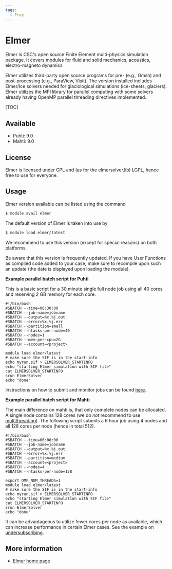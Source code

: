 ```yaml
---
tags:
  - Free
---
```


# Elmer

Elmer is CSC's open source Finite Element multi-physics simulation package.  It covers modules for fluid and solid mechanics,
acoustics, electro-magneto dynamics 

Elmer utilizes third-party open source programs for pre- (e.g., Gmsh) and post-processing (e.g., ParaView, Visit).
The version installed includes Elmer/Ice solvers needed for glaciological simulations (ice-sheets, glaciers).
Elmer utilizes the MPI library for parallel computing with some solvers already having OpenMP parallel threading
directives implemented.

[TOC]

## Available

-  Puhti: 9.0
-  Mahti: 9.0

## License
Elmer is licensed under GPL and (as for the elmersolver.lib) LGPL, hence free to use for everyone.

## Usage

Elmer version available can be listed using the command

```bash
$ module avail elmer
```

The default version of Elmer is taken into use by 

```bash
$ module load elmer/latest
```

We recommend to use this version (except for special reasons) on both platforms. 

Be aware that this version is frequently updated. If you have User Functions as compiled code added to your case, make sure to recompile upon such an update (the date is displayed upon loading the module).

**Example parallel batch script for Puhti**

This is a basic script for a 30 minute single full node job using all 40 cores and reserving 2 GB memory for each core. 

```
#!/bin/bash 
#SBATCH --time=00:30:00
#SBATCH --job-name=jobname
#SBATCH --output=%x.%j.out
#SBATCH --error=%x.%j.err
#SBATCH --partition=small
#SBATCH --ntasks-per-node=40
#SBATCH --nodes=1
#SBATCH --mem-per-cpu=2G
#SBATCH --account=<project>

module load elmer/latest
# make sure the SIF is in the start-info
echo myrun.sif > ELMERSOLVER_STARTINFO
echo "starting Elmer simulation with SIF file"
cat ELMERSOLVER_STARTINFO
srun ElmerSolver
echo "done"
```

Instructions on how to submit and monitor jobs can be found [here](../computing/running/submitting-jobs.md).

**Example parallel batch script for Mahti**

The main difference on mahti is, that only complete nodes can be allocated. A single node contains 128 cores (we do _not_ recommend to use [multithreading](../computing/running/creating-job-scripts-mahti.md#hybrid-batch-jobs-with-simultaneous-multithreading-smt)). The following script submits a 6 hour job using 4 nodes and all 128 cores per node (hence in total 512).

```
#!/bin/bash 
#SBATCH --time=06:00:00
#SBATCH --job-name=jobname
#SBATCH --output=%x.%j.out
#SBATCH --error=%x.%j.err
#SBATCH --partition=medium
#SBATCH --account=<project>
#SBATCH --nodes=4
#SBATCH --ntasks-per-node=128

export OMP_NUM_THREADS=1
module load elmer/latest
# make sure the SIF is in the start-info
echo myrun.sif > ELMERSOLVER_STARTINFO
echo "starting Elmer simulation with SIF file"
cat ELMERSOLVER_STARTINFO
srun ElmerSolver
echo "done"
```

It can be advantageous to utilize fewer cores per node as available, which can increase performance in certain Elmer cases. See the example on [undersubscribing](../computing/running/creating-job-scripts-mahti.md#undersubscribing-nodes).

## More information

-   [Elmer home page](https://www.elmerfem.org)
